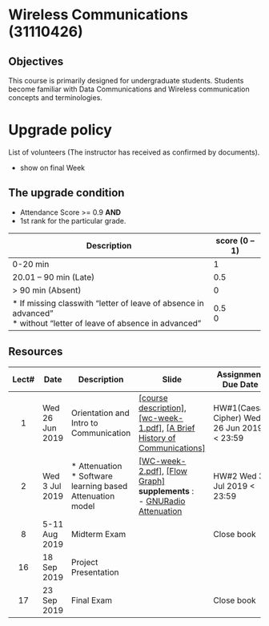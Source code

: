 #  Wireless Communications (31110426)

## Objectives
This course is primarily designed for undergraduate students. Students become familiar with Data Communications and Wireless communication concepts and terminologies.

# Upgrade policy

List of volunteers (The instructor has received as confirmed by documents).

* show on final Week

## The upgrade condition
* Attendance Score >= 0.9  **AND** 
* 1st rank for the particular grade.

| Description                                                                                                    | score (0 – 1) |
|----------------------------------------------------------------------------------------------------------------|---------------|
| 0-20 min                                                                                                       | 1             |
| 20.01 – 90 min (Late)                                                                                          | 0.5           |
| > 90 min (Absent)                                                                                              | 0             |
| * If missing classwith “letter of leave of absence in advanced” <br> * without “letter of leave of absence in advanced” | 0.5 <br>0         |


## Resources

| Lect# | Date | Description  |Slide| Assignment Due Date |
|:-----:|------|-------------|----|---------------------|
|  1 |Wed 26 Jun 2019| Orientation and Intro to Communication| [[course description]](https://drive.google.com/file/d/17zwMrWtzY4BZqPxuOGUU_TA_riljR0rv/view?usp=sharing), [[wc-week-1.pdf]](https://drive.google.com/file/d/10Q0Vgfu89kDkFgb4z3RD9T_HVFaXgHOa/view?usp=sharing), [[A Brief History of Communications]](https://www.mebmarket.com/index.php?action=BookDetails&book_id=20)| HW\#1(Caesar Cipher) Wed 26 Jun 2019 < 23:59|
|  2 |Wed 3 Jul 2019| * Attenuation <br> * Software learning based Attenuation model | [[WC-week-2.pdf]](), [[Flow Graph]](https://www.mebmarket.com/index.php?action=BookDetails&book_id=20) <br> **supplements** :<br> - [GNURadio Attenuation]() | HW\#2 Wed 3 Jul 2019 < 23:59|
| 8 | 5-11 Aug 2019 | Midterm Exam || Close book |
| 16 | 18 Sep 2019 | Project Presentation || |
| 17 | 23 Sep 2019 | Final Exam  || Close book |

